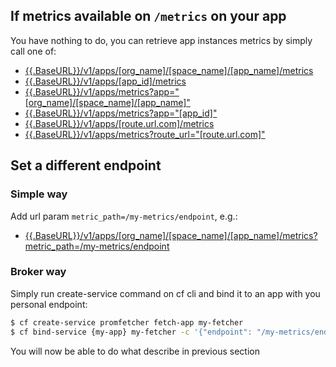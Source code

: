 ## If metrics available on `/metrics` on your app

You have nothing to do, you can retrieve app instances metrics by simply call one of:

- [{{.BaseURL}}/v1/apps/\[org_name\]/\[space_name\]/\[app_name\]/metrics]({{.BaseURL}}/v1/apps/{org_name}/{space_name}/{app_name}/metrics)
- [{{.BaseURL}}/v1/apps/\[app_id\]/metrics]({{.BaseURL}}/v1/apps/{app_id}/metrics)
- [{{.BaseURL}}/v1/apps/metrics?app="\[org_name\]/\[space_name\]/\[app_name\]"]({{.BaseURL}}/v1/apps/metrics?app="\[org_name\]/\[space_name\]/\[app_name\]")
- [{{.BaseURL}}/v1/apps/metrics?app="\[app_id\]"]({{.BaseURL}}/v1/apps/metrics?app="\[app_id\]")
- [{{.BaseURL}}/v1/apps/\[route.url.com\]/metrics]({{.BaseURL}}/v1/apps/{route.url.com}/metrics)
- [{{.BaseURL}}/v1/apps/metrics?route_url="\[route.url.com\]"]({{.BaseURL}}/v1/apps/metrics?route_url="\[route.url.com\]")

## Set a different endpoint

### Simple way

Add url param `metric_path=/my-metrics/endpoint`, e.g.:

- [{{.BaseURL}}/v1/apps/\[org_name\]/\[space_name\]/\[app_name\]/metrics?metric_path=/my-metrics/endpoint]({{.BaseURL}}/v1/apps/{org_name}/{space_name}/{app_name}/metrics?metric_path=/my-metrics/endpoint)

### Broker way

Simply run create-service command on cf cli and bind it to an app with you personal endpoint:

```bash
$ cf create-service promfetcher fetch-app my-fetcher
$ cf bind-service {my-app} my-fetcher -c '{"endpoint": "/my-metrics/endpoint"}'
```

You will now be able to do what describe in previous section